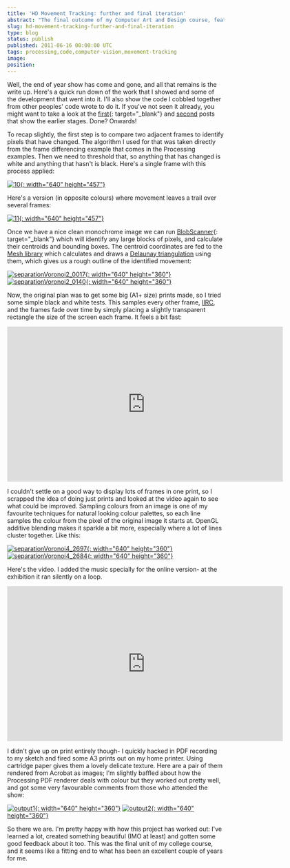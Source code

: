 ```yaml
---
title: 'HD Movement Tracking: further and final iteration'
abstract: "The final outcome of my Computer Art and Design course, featuring algorithmic prints and videos generated using Processing."
slug: hd-movement-tracking-further-and-final-iteration
type: blog
status: publish
published: 2011-06-16 00:00:00 UTC
tags: processing,code,computer-vision,movement-tracking
image: 
position: 
---
```


Well, the end of year show has come and gone, and all that remains is
the write up. Here\'s a quick run down of the work that I showed and
some of the development that went into it. I\'ll also show the code I
cobbled together from other peoples\' code wrote to do it. If you\'ve
not seen it already, you might want to take a look at the
[first](/blog/work-in-progress-tracking-movement-in-st-enoch-square/){:
target="_blank"} and
[second](/blog/hd-movement-tracking-first-iteration/)
posts that show the earlier stages. Done? Onwards!

To recap slightly, the first step is to compare two adjacent frames to
identify pixels that have changed. The algorithm I used for that was
taken directly from the frame differencing example that comes in the
Processing examples. Then we need to threshold that, so anything that
has changed is white and anything that hasn\'t is black. Here\'s a
single frame with this process applied:

[![10](https://farm4.static.flickr.com/3400/5837152411_ea6ae86115_z.jpg){:
width="640" height="457"}][1]

Here\'s a version (in opposite colours) where movement leaves a trail
over several frames:

[![11](https://farm4.static.flickr.com/3405/5837152807_837a51f72f_z.jpg){:
width="640" height="457"}][2]

Once we have a nice clean monochrome image we can run [BlobScanner][3]{:
target="_blank"} which will identify any large blocks of pixels, and
calculate their centroids and bounding boxes. The centroid coordinates
are fed to the [Mesh library][4] which calculates and
draws a [Delaunay triangulation][5] using them, which
gives us a rough outline of the identified movement:

[![separationVoronoi2\_0017](https://farm6.static.flickr.com/5039/5821859773_a911dc8809_z.jpg){:
width="640" height="360"}][6]
[![separationVoronoi2\_0140](https://farm3.static.flickr.com/2561/5821861581_e788ed0e2c_z.jpg){:
width="640" height="360"}][7]

Now, the original plan was to get some big (A1+ size) prints made, so I
tried some simple black and white tests. This samples every other frame,
[IIRC][8], and the frames fade over time by simply
placing a slightly transparent rectangle the size of the screen each
frame. It feels a bit fast:

<iframe class="ql-video" allowfullscreen="true" src="https://player.vimeo.com/video/24478981" width="640" height="360" frameborder="0"></iframe>

I couldn\'t settle on a good way to display lots of frames in one print,
so I scrapped the idea of doing just prints and looked at the video
again to see what could be improved. Sampling colours from an image is
one of my favourite techniques for natural looking colour palettes, so
each line samples the colour from the pixel of the original image it
starts at. OpenGL additive blending makes it sparkle a bit more,
especially where a lot of lines cluster together. Like this:

[![separationVoronoi4\_2697](https://farm3.static.flickr.com/2103/5822430642_19aee56c4c_z.jpg){:
width="640" height="360"}][9]
[![separationVoronoi4\_2684](https://farm6.static.flickr.com/5074/5821865747_8be0bcdd6f_z.jpg){:
width="640" height="360"}][10]

Here\'s the video. I added the music specially for the online version-
at the exhibition it ran silently on a loop.

<iframe class="ql-video" allowfullscreen="true" src="https://player.vimeo.com/video/25155382" width="640" height="360" frameborder="0"></iframe>

I didn\'t give up on print entirely though- I quickly hacked in PDF
recording to my sketch and fired some A3 prints out on my home printer.
Using cartridge paper gives them a lovely delicate texture. Here are a
pair of them rendered from Acrobat as images; I\'m slightly baffled
about how the Processing PDF renderer deals with colour but they worked
out pretty well, and got some very favourable comments from those who
attended the show:

[![output1](https://farm6.static.flickr.com/5187/5837720536_8e11d97924_z.jpg){:
width="640" height="360"}][11]
[![output2](https://farm3.static.flickr.com/2454/5837721176_b009d1c005_z.jpg){:
width="640" height="360"}][12]

So there we are. I\'m pretty happy with how this project has worked out:
I\'ve learned a lot, created something beautiful (IMO at least) and
gotten some good feedback about it too. This was the final unit of my
college course, and it seems like a fitting end to what has been an
excellent couple of years for me.



[1]: https://www.flickr.com/photos/53111802@N05/5837152411/
[2]: https://www.flickr.com/photos/53111802@N05/5837152807/
[3]: http://sites.google.com/site/blobscanner/
[4]: http://leebyron.com/mesh/
[5]: http://en.wikipedia.org/wiki/Delaunay_triangulation
[6]: https://www.flickr.com/photos/53111802@N05/5821859773/
[7]: https://www.flickr.com/photos/53111802@N05/5821861581/
[8]: http://www.urbandictionary.com/define.php?term=iirc
[9]: https://www.flickr.com/photos/53111802@N05/5822430642/
[10]: https://www.flickr.com/photos/53111802@N05/5821865747/
[11]: https://www.flickr.com/photos/53111802@N05/5837720536/
[12]: https://www.flickr.com/photos/53111802@N05/5837721176/
